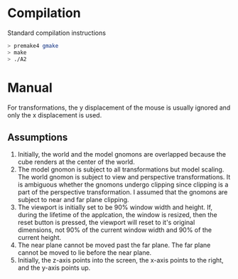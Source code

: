 # Compilation
Standard compilation instructions

```bash
> premake4 gmake
> make
> ./A2
```

# Manual

For transformations, the y displacement of the mouse is usually ignored and only the x displacement is used.

## Assumptions

1. Initially, the world and the model gnomons are overlapped because the cube renders at the center of the world.
2. The model gnomon is subject to all transformations but model scaling. The world gnomon is subject to view and perspective transformations. It is ambiguous whether the gnomons undergo clipping since clipping is a part of the perspective transformation. I assumed that the gnomons are subject to near and far plane clipping.
3. The viewport is initially set to be 90% window width and height. If, during the lifetime of the applcation, the window is resized, then the reset button is pressed, the viewport will reset to it's original dimensions, not 90% of the current window width and 90% of the current height.
4. The near plane cannot be moved past the far plane. The far plane cannot be moved to lie before the near plane.
5. Initially, the z-axis points into the screen, the x-axis points to the right, and the y-axis points up.
